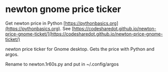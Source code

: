 # newton gnome price ticker

Get newton price in Python [https://pythonbasics.org](https://pythonbasics.org).
See [https://codesharedot.github.io/newton-price-gnome-ticket/](https://codesharedot.github.io/newton-price-gnome-ticket/)

newton price ticker for Gnome desktop. Gets the price with Python and argos.

Rename to newton.1r60s.py and put in ~/.config/argos
